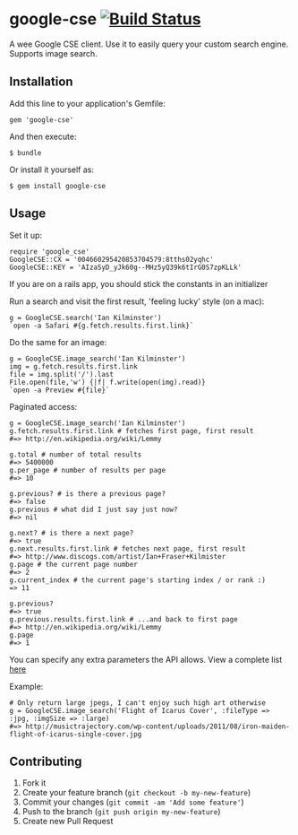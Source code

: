 # google-cse [![Build Status](https://travis-ci.org/Achillefs/google-cse.png?branch=master)](https://travis-ci.org/Achillefs/google-cse)

A wee Google CSE client. Use it to easily query your custom search engine. Supports image search.

## Installation

Add this line to your application's Gemfile:

	gem 'google-cse'

And then execute:

	$ bundle

Or install it yourself as:

	$ gem install google-cse

## Usage

Set it up:

	require 'google_cse'
	GoogleCSE::CX = '004660295420853704579:8tths02yqhc'
	GoogleCSE::KEY = 'AIzaSyD_yJk60g--MHz5yQ39k6tIrG0S7zpKLLk'

If you are on a rails app, you should stick the constants in an initializer

Run a search and visit the first result, 'feeling lucky' style (on a mac):

	g = GoogleCSE.search('Ian Kilminster')
	`open -a Safari #{g.fetch.results.first.link}`

Do the same for an image:

	g = GoogleCSE.image_search('Ian Kilminster')
	img = g.fetch.results.first.link
	file = img.split('/').last
	File.open(file,'w') {|f| f.write(open(img).read)} 
	`open -a Preview #{file}`

Paginated access:

	g = GoogleCSE.image_search('Ian Kilminster')
	g.fetch.results.first.link # fetches first page, first result
	#=> http://en.wikipedia.org/wiki/Lemmy
	
	g.total # number of total results
	#=> 5400000
	g.per_page # number of results per page
	#=> 10
	
	g.previous? # is there a previous page?
	#=> false
	g.previous # what did I just say just now?
	#=> nil
	
	g.next? # is there a next page?
	#=> true
	g.next.results.first.link # fetches next page, first result
	#=> http://www.discogs.com/artist/Ian+Fraser+Kilmister
	g.page # the current page number
	#=> 2
	g.current_index # the current page's starting index / or rank :)
	=> 11
	
	g.previous?
	#=> true
	g.previous.results.first.link # ...and back to first page
	#=> http://en.wikipedia.org/wiki/Lemmy
	g.page
	#=> 1

You can specify any extra parameters the API allows. View a complete list [here](https://developers.google.com/custom-search/v1/cse/list)

Example:

	# Only return large jpegs, I can't enjoy such high art otherwise
	g = GoogleCSE.image_search('Flight of Icarus Cover', :fileType => :jpg, :imgSize => :large)
	#=> http://musictrajectory.com/wp-content/uploads/2011/08/iron-maiden-flight-of-icarus-single-cover.jpg

## Contributing

  1. Fork it
  2. Create your feature branch (`git checkout -b my-new-feature`)
  3. Commit your changes (`git commit -am 'Add some feature'`)
  4. Push to the branch (`git push origin my-new-feature`)
  5. Create new Pull Request